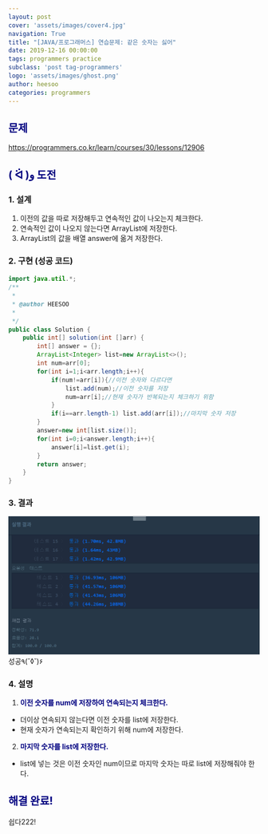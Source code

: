 ```yaml
---
layout: post
cover: 'assets/images/cover4.jpg'
navigation: True
title: "[JAVA/프로그래머스] 연습문제: 같은 숫자는 싫어"
date: 2019-12-16 00:00:00
tags: programmers practice
subclass: 'post tag-programmers'
logo: 'assets/images/ghost.png'
author: heesoo
categories: programmers
---
```

## <span style="color:navy">문제</span>
<https://programmers.co.kr/learn/courses/30/lessons/12906>

## <span style="color:navy">( ᐛ )و 도전</span>

### 1. 설계
1. 이전의 값을 따로 저장해두고 연속적인 값이 나오는지 체크한다.
2. 연속적인 값이 나오지 않는다면 ArrayList에 저장한다.
3. ArrayList의 값을 배열 answer에 옮겨 저장한다.

### 2. 구현 (성공 코드)
```java
import java.util.*;
/**
 *
 * @author HEESOO
 *
 */
public class Solution {
	public int[] solution(int []arr) {
        int[] answer = {};
        ArrayList<Integer> list=new ArrayList<>();
        int num=arr[0];
        for(int i=1;i<arr.length;i++){
            if(num!=arr[i]){//이전 숫자와 다르다면
                list.add(num);//이전 숫자를 저장
                num=arr[i];//현재 숫자가 반복되는지 체크하기 위함
            }
            if(i==arr.length-1) list.add(arr[i]);//마지막 숫자 저장
        }
        answer=new int[list.size()];
        for(int i=0;i<answer.length;i++){
            answer[i]=list.get(i);
        }
        return answer;
	}
}
 ```

### 3. 결과
![실행결과](./assets/images/191216_4.PNG)
성공٩(˘◊˘)۶

### 4. 설명
1. **<span style="color:navy">이전 숫자를 num에 저장하여 연속되는지 체크한다.</span>**
- 더이상 연속되지 않는다면 이전 숫자를 list에 저장한다.
- 현재 숫자가 연속되는지 확인하기 위해 num에 저장한다.
2. **<span style="color:navy">마지막 숫자를 list에 저장한다.</span>**
- list에 넣는 것은 이전 숫자인 num이므로 마지막 숫자는 따로 list에 저장해줘야 한다.

## <span style="color:navy">해결 완료!</span>
쉽다222!
